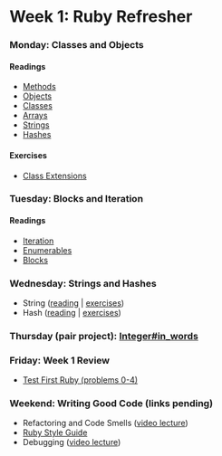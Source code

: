 # Week 1: Ruby Refresher
### Monday: Classes and Objects

#### Readings
- [Methods][methods]
- [Objects][objects]
- [Classes][classes]
- [Arrays][arrays]
- [Strings][strings]
- [Hashes][hashes]

[methods]: ./w1d1/readings/method.md
[objects]: ./w1d1/readings/object.md
[classes]: ./w1d1/readings/class.md
[arrays]: ./w1d1/readings/array.md
[strings]: ./w1d1/readings/string.md
[hashes]: ./w1d1/readings/hash.md

#### Exercises
- [Class Extensions][class-extensions]

[class-extensions]: ./w1d1/exercises/class-extensions.md

### Tuesday: Blocks and Iteration

#### Readings
- [Iteration][iteration]
- [Enumerables][enumerables]
- [Blocks][blocks]

[iteration]: ./w1d2/readings/iteration.md
[enumerables]: ./w1d2/readings/enumerable.md
[blocks]: ./w1d2/readings/block.md

### Wednesday: Strings and Hashes
- String ([reading][string-reading] | [exercises][string-exercises])
- Hash ([reading][hash-reading] | [exercises][hash-exercises])

[string-reading]: ./w1d3/string.md
[string-exercises]: ./w1d3/string.md#exercises
[hash-reading]: ./w1d3/hash.md
[hash-exercises]: ./w1d3/hash.md#exercises

### Thursday (pair project): [Integer#in_words][in-words]

[in-words]: ./w1d4/

### Friday: Week 1 Review
- [Test First Ruby (problems 0-4)][test-first-i]

[test-first-i]: ./w1d5/

### Weekend: Writing Good Code (links pending)
- Refactoring and Code Smells ([video lecture][refactoring-video])
- [Ruby Style Guide][ruby-styleguide]
- Debugging ([video lecture][debugging_video])

[refactoring-video]: https://www.youtube.com/watch?v=DC-pQPq0acs
[ruby-styleguide]: https://github.com/styleguide/ruby
[debugging_video]: https://vimeo.com/129370279
